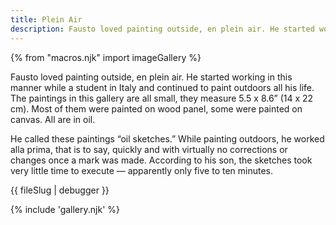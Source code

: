 ```yaml
---
title: Plein Air
description: Fausto loved painting outside, en plein air. He started working in this manner while a student in Italy and continued to paint outdoors all his life.
---
```

{% from "macros.njk" import imageGallery %}

Fausto loved painting outside, en plein air. He started working in this manner while a student in Italy and continued to paint outdoors all his life. The paintings in this gallery are all small, they measure 5.5 x 8.6” (14 x 22 cm). Most of them were painted on wood panel, some were painted on canvas. All are in oil.

He called these paintings “oil sketches.” While painting outdoors, he worked alla prima, that is to say, quickly and with virtually no corrections or changes once a mark was made. According to his son, the sketches took very little time to execute — apparently only five to ten minutes.

{{ fileSlug | debugger }}

{% include 'gallery.njk' %}
